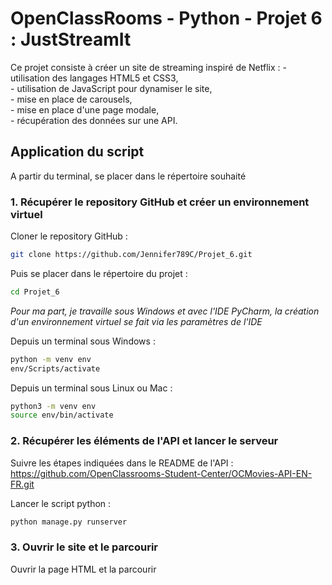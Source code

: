 # OpenClassRooms - Python - Projet 6 : JustStreamIt

Ce projet consiste à créer un site de streaming inspiré de Netflix :
	- utilisation des langages HTML5 et CSS3,  
	- utilisation de JavaScript pour dynamiser le site,  
	- mise en place de carousels,  
	- mise en place d'une page modale,  
	- récupération des données sur une API.

## Application du script

A partir du terminal, se placer dans le répertoire souhaité

### 1. Récupérer le repository GitHub et créer un environnement virtuel

Cloner le repository GitHub :
```bash
git clone https://github.com/Jennifer789C/Projet_6.git
```
Puis se placer dans le répertoire du projet :
```bash
cd Projet_6
```
*Pour ma part, je travaille sous Windows et avec l'IDE PyCharm, la création d'un environnement virtuel se fait via les paramètres de l'IDE*

Depuis un terminal sous Windows :
```bash
python -m venv env
env/Scripts/activate
```

Depuis un terminal sous Linux ou Mac :
```bash
python3 -m venv env
source env/bin/activate
```

### 2. Récupérer les éléments de l'API et lancer le serveur

Suivre les étapes indiquées dans le README de l'API :
https://github.com/OpenClassrooms-Student-Center/OCMovies-API-EN-FR.git

Lancer le script python :
```bash
python manage.py runserver
```

### 3. Ouvrir le site et le parcourir

Ouvrir la page HTML et la parcourir


